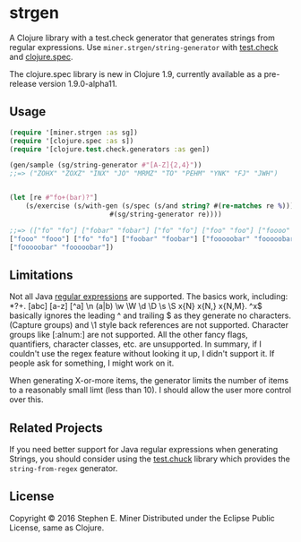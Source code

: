 # strgen

A Clojure library with a test.check generator that generates strings from regular
expressions.  Use `miner.strgen/string-generator` with [test.check][tc] and [clojure.spec][cs].  

The clojure.spec library is new in Clojure 1.9, currently available as a pre-release version
1.9.0-alpha11.

[tc]: https://github.com/clojure/test.check "test.check"
[cs]: http://clojure.org/guides/spec

## Usage

```clojure
(require '[miner.strgen :as sg])
(require '[clojure.spec :as s])
(require '[clojure.test.check.generators :as gen])

(gen/sample (sg/string-generator #"[A-Z]{2,4}"))
;;=> ("ZOHX" "ZOXZ" "INX" "JO" "MRMZ" "TO" "PEHM" "YNK" "FJ" "JWH")


(let [re #"fo+(bar)?"]
	(s/exercise (s/with-gen (s/spec (s/and string? #(re-matches re %)))
                         #(sg/string-generator re))))

;;=> (["fo" "fo"] ["fobar" "fobar"] ["fo" "fo"] ["foo" "foo"] ["foooo" "foooo"] 
["fooo" "fooo"] ["fo" "fo"] ["foobar" "foobar"] ["fooooobar" "fooooobar"] 
["fooooobar" "fooooobar"])

```
 
## Limitations

Not all Java [regular expressions][re] are supported.  The basics work, including: *?+. [abc]
[a-z] [^a] \n (a|b) \w \W \d \D \s \S x{N} x{N,} x{N,M}.  ^x$ basically ignores the leading
^ and trailing $ as they generate no characters.  (Capture groups) and \1 style back
references are not supported.  Character groups like [:alnum:] are not supported.  All the
other fancy flags, quantifiers, character classes, etc. are unsupported.  In summary, if I
couldn't use the regex feature without looking it up, I didn't support it.  If people
ask for something, I might work on it.

[re]: http://en.wikipedia.org/wiki/Regular_expression

When generating X-or-more items, the generator limits the number of items to a reasonably
small limt (less than 10).  I should allow the user more control over this.


## Related Projects

If you need better support for Java regular expressions when generating Strings, you should
consider using the [test.chuck][chuck] library which provides the `string-from-regex`
generator.

[chuck]: https://github.com/gfredericks/test.chuck "test.chuck"


## License

Copyright © 2016 Stephen E. Miner
Distributed under the Eclipse Public License, same as Clojure.

